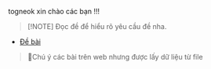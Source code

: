 togneok xin chào các bạn !!!
>[!NOTE] Đọc đề để hiểu rõ yêu cầu đề nha.
- [Đề bài](https://luyencode.net/problem/thpttd_111)
> 📝Chú ý các bài trên web nhưng được lấy dữ liệu từ file